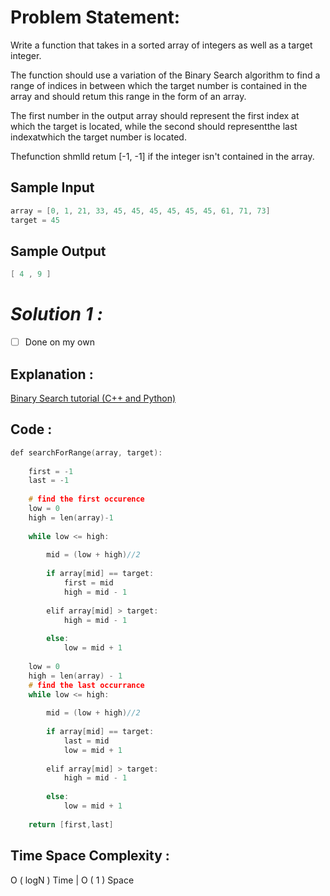 
# Problem Statement:

Write a function that takes in a sorted array of integers as well as a target integer. 

The function should use a variation of the Binary Search algorithm to find a range of indices in between which the target number is contained in the array and should retum this range in the form of an array. 

The first number in the output array should represent the first index at which the target is located, while the second should representthe last indexatwhich the target number is located. 

Thefunction shmlld retum [-1, -1] if the integer isn't contained in the array.

## Sample Input

```cpp
array = [0, 1, 21, 33, 45, 45, 45, 45, 45, 45, 61, 71, 73]
target = 45
```

## Sample Output

```cpp
[ 4 , 9 ]
```

# *Solution 1 :*

- [ ]  Done on my own

## Explanation :

[Binary Search tutorial (C++ and Python)](https://www.youtube.com/watch?v=GU7DpgHINWQ&list=PLl0KD3g-oDOHpWRyyGBUJ9jmul0lUOD80)

## Code :

```cpp
def searchForRange(array, target):
    
	first = -1
	last = -1
	
	# find the first occurence
	low = 0
	high = len(array)-1
	
	while low <= high:
		
		mid = (low + high)//2
		
		if array[mid] == target:
			first = mid
			high = mid - 1
			
		elif array[mid] > target:
			high = mid - 1
		
		else:
			low = mid + 1
	
	low = 0
	high = len(array) - 1
	# find the last occurrance
	while low <= high:
		
		mid = (low + high)//2
		
		if array[mid] == target:
			last = mid
			low = mid + 1
			
		elif array[mid] > target:
			high = mid - 1
		
		else:
			low = mid + 1
			
	return [first,last]
```

## Time Space Complexity :

O ( logN ) Time | O ( 1 ) Space